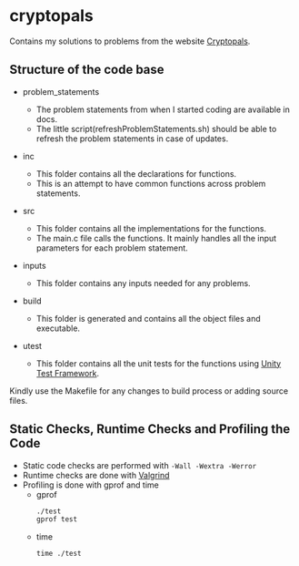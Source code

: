 # cryptopals

Contains my solutions to problems from the website [Cryptopals](http://cryptopals.com).

## Structure of the code base
* problem_statements
    * The problem statements from when I started coding are available in docs.
    * The little script(refreshProblemStatements.sh) should be able to refresh the problem statements in case of updates.

* inc
    * This folder contains all the declarations for functions.
    * This is an attempt to have common functions across problem statements.

* src
    * This folder contains all the implementations for the functions.
    * The main.c file calls the functions. It mainly handles all the input parameters for each problem statement.

* inputs
    * This folder contains any inputs needed for any problems.

* build
    * This folder is generated and contains all the object files and executable.

* utest
    * This folder contains all the unit tests for the functions using [Unity Test Framework](https://www.throwtheswitch.org/unity).

Kindly use the Makefile for any changes to build process or adding source files.


## Static Checks, Runtime Checks and Profiling the Code
* Static code checks are performed with `-Wall -Wextra -Werror`
* Runtime checks are done with [Valgrind](http://valgrind.org/)
* Profiling is done with gprof and time
    * gprof
        ```gcc -pg test.c -o test
        ./test
        gprof test
        ```
    * time
        ```
        time ./test
        ```

